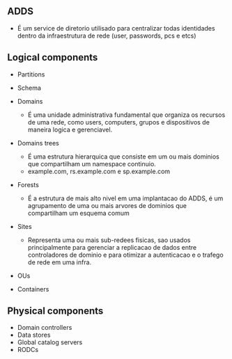 ## ADDS

* É um service de diretorio utilisado para centralizar todas identidades dentro da infraestrutura de rede (user, passwords, pcs e etcs)

## Logical components

* Partitions
* Schema
* Domains
    * É uma unidade administrativa fundamental que organiza os recursos de uma rede, como users, computers, grupos e dispositivos de maneira logica e gerenciavel. 

* Domains trees
    * É uma estrutura hierarquica que consiste em um ou mais dominios que compartilham um namespace continuio.
    * example.com, rs.example.com e sp.example.com

* Forests
    * É a estrutura de mais alto nivel em uma implantacao do ADDS, é um agrupamento de uma ou mais arvores de dominios que compartilham um esquema comum

* Sites
    * Representa uma ou mais sub-redees fisicas, sao usados principalmente para gerenciar a replicacao de dados entre controladores de dominio e para otimizar
      a autenticacao e o trafego de rede em uma infra.
* OUs
* Containers

## Physical components

* Domain controllers
* Data stores
* Global catalog servers
* RODCs